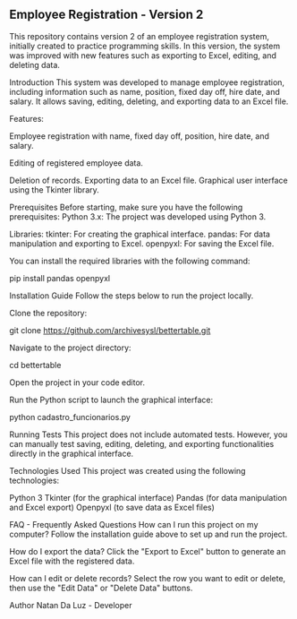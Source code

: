 ## Employee Registration - Version 2

This repository contains version 2 of an employee registration system, initially created to practice programming skills. In this version, the system was improved with new features such as exporting to Excel, editing, and deleting data.

Introduction
This system was developed to manage employee registration, including information such as name, position, fixed day off, hire date, and salary. It allows saving, editing, deleting, and exporting data to an Excel file.

Features:

Employee registration with name, fixed day off, position, hire date, and salary.

Editing of registered employee data.

Deletion of records.
Exporting data to an Excel file.
Graphical user interface using the Tkinter library.

Prerequisites
Before starting, make sure you have the following prerequisites:
Python 3.x: The project was developed using Python 3.

Libraries:
tkinter: For creating the graphical interface.
pandas: For data manipulation and exporting to Excel.
openpyxl: For saving the Excel file.

You can install the required libraries with the following command:

pip install pandas openpyxl

Installation Guide
Follow the steps below to run the project locally.

Clone the repository:

git clone https://github.com/archivesysl/bettertable.git


Navigate to the project directory:

cd bettertable

Open the project in your code editor.

Run the Python script to launch the graphical interface:

python cadastro_funcionarios.py

Running Tests
This project does not include automated tests. However, you can manually test saving, editing, deleting, and exporting functionalities directly in the graphical interface.

Technologies Used
This project was created using the following technologies:

Python 3
Tkinter (for the graphical interface)
Pandas (for data manipulation and Excel export)
Openpyxl (to save data as Excel files)

 FAQ - Frequently Asked Questions
How can I run this project on my computer?
Follow the installation guide above to set up and run the project.

How do I export the data?
Click the "Export to Excel" button to generate an Excel file with the registered data.

How can I edit or delete records?
Select the row you want to edit or delete, then use the "Edit Data" or "Delete Data" buttons.

Author
Natan Da Luz - Developer

